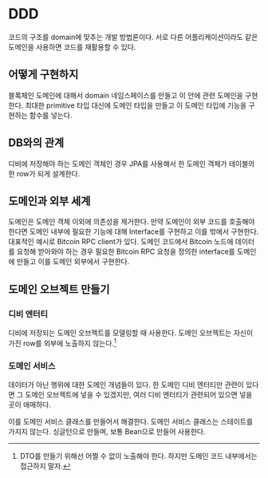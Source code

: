 # DDD

코드의 구조를 domain에 맞추는 개발 방법론이다. 서로 다른
어플리케이션이라도 같은 도메인을 사용하면 코드를 재활용할 수 있다.

## 어떻게 구현하지

블록체인 도메인에 대해서 domain 네임스페이스를 만들고 이 안에 관련
도메인을 구현한다. 최대한 primitive 타입 대신에 도메인 타입을 만들고
이 도메인 타입에 기능을 구현하는 함수를 넣는다.

## DB와의 관계

디비에 저장해야 하는 도메인 객체인 경우 JPA를 사용해서 한 도메인
객체가 테이블의 한 row가 되게 설계한다.

## 도메인과 외부 세계

도메인은 도메인 객체 이외에 의존성을 제거한다. 만약 도메인이 외부
코드를 호출해야 한다면 도메인 내부에 필요한 기능에 대해 Interface를
구현하고 이를 밖에서 구현한다. 대표적인 예시로 Bitcoin RPC client가
있다. 도메인 코드에서 Bitcoin 노드에 데이터를 요청해 받아와야 하는
경우 필요한 Bitcoin RPC 요청을 정의한 interface를 도메인에 만들고 이를
도메인 외부에서 구현한다.

## 도메인 오브젝트 만들기

### 디비 엔터티

디비에 저장되는 도메인 오브젝트를 모델링할 때 사용한다. 도메인
오브젝트는 자신이 가진 row를 외부에 노출하지
않는다.[^domain-object-get-field]

[^domain-object-get-field]: DTO를 만들기 위해선 어쩔 수 없이 노출해야
    한다. 하지만 도메인 코드 내부에서는 접근하지 말자.

### 도메인 서비스

데이터가 아닌 행위에 대한 도메인 개념들이 있다. 한 도메인 디비
엔터티만 관련이 있다면 그 도메인 오브젝트에 넣을 수 있겠지만, 여러
디비 엔터티가 관련되어 있으면 넣을 곳이 애매하다.

이를 도메인 서비스 클래스를 만들어서 해결한다. 도메인 서비스 클래스는
스테이트를 가지지 않는다. 싱글턴으로 만들며, 보통 Bean으로 만들어
사용한다.

